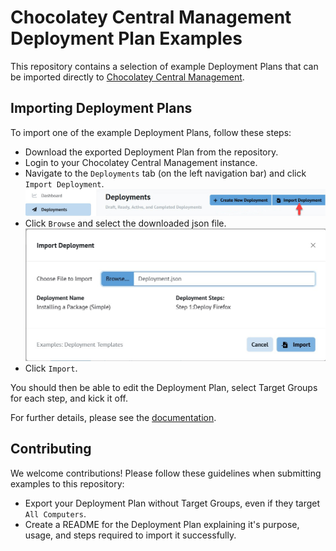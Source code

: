 # Chocolatey Central Management Deployment Plan Examples

This repository contains a selection of example Deployment Plans that can be imported directly to [Chocolatey Central Management](https://chocolatey.org/solutions/central-management-deployments).

## Importing Deployment Plans

To import one of the example Deployment Plans, follow these steps:

- Download the exported Deployment Plan from the repository.
- Login to your Chocolatey Central Management instance.
- Navigate to the `Deployments` tab (on the left navigation bar) and click `Import Deployment`.  
    ![The Deployments selection on the left nav bar, and the Import Deployment button](/images/DeploymentTab.jpg)
- Click `Browse` and select the downloaded json file.  
    ![The Import Deployment Modal](/images/DeploymentImportModal.jpg)
- Click `Import`.

You should then be able to edit the Deployment Plan, select Target Groups for each step, and kick it off.

For further details, please see the [documentation](https://docs.chocolatey.org/en-us/central-management/usage/examples/deployments).

## Contributing

We welcome contributions! Please follow these guidelines when submitting examples to this repository:

- Export your Deployment Plan without Target Groups, even if they target `All Computers`.
- Create a README for the Deployment Plan explaining it's purpose, usage, and steps required to import it successfully.